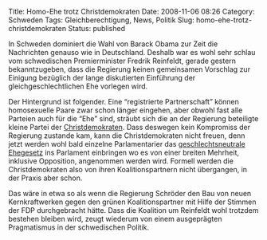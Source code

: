 Title: Homo-Ehe trotz Christdemokraten
Date: 2008-11-06 08:26
Category: Schweden
Tags: Gleichberechtigung, News, Politik
Slug: homo-ehe-trotz-christdemokraten
Status: published

In Schweden dominiert die Wahl von Barack Obama zur Zeit die Nachrichten
genauso wie in Deutschland. Deshalb war es wohl sehr schlau vom
schwedischen Premierminister Fredrik Reinfeldt, gerade gestern
bekanntzugeben, dass die Regierung keinen gemeinsamen Vorschlag zur
Einigung bezüglich der lange diskutierten Einführung der
gleichgeschlechtlichen Ehe vorlegen wird.

Der Hintergrund ist folgender. Eine “registrierte Partnerschaft” können
homosexuelle Paare zwar schon länger eingehen, aber obwohl fast alle
Parteien auch für die “Ehe” sind, sträubt sich die an der Regierung
beteiligte kleine Partei der
[Christdemokraten](http://www.fiket.de/2007/06/18/kristdemokraterna/).
Dass deswegen kein Kompromiss der Regierung zustande kam, kann die
Christdemokraten nicht freuen, denn jetzt werden wohl bald einzelne
Parlamentarier das [geschlechtsneutrale
Ehegesetz](http://www.dn.se/DNet/jsp/polopoly.jsp?d=1042&a=848345) ins
Parlament einbringen wo es von einer breiten Mehrheit, inklusive
Opposition, angenommen werden wird. Formell werden die Christdemokraten
also von ihren Koalitionspartnern nicht übergangen, in der Praxis aber
schon.

Das wäre in etwa so als wenn die Regierung Schröder den Bau von neuen
Kernkraftwerken gegen den grünen Koalitionspartner mit Hilfe der Stimmen
der FDP durchgebracht hätte. Dass die Koalition um Reinfeldt wohl
trotzdem bestehen bleiben wird, zeugt wiederum von einem ausgeprägten
Pragmatismus in der schwedischen Politik.

